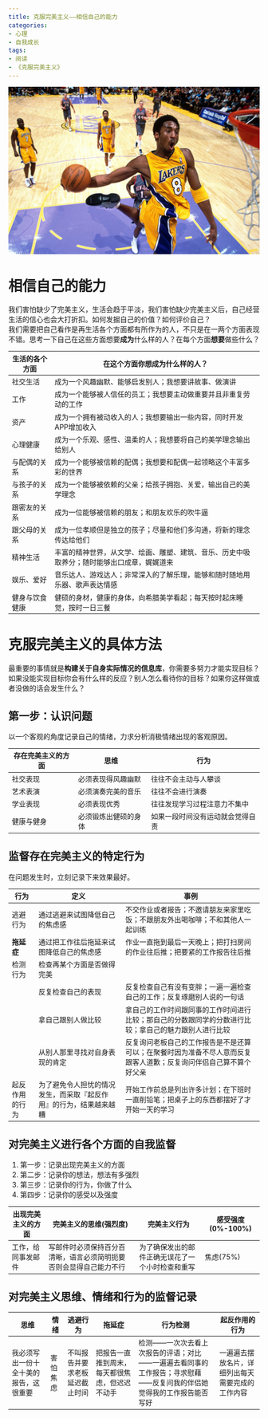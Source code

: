 ```yaml
---
title: 克服完美主义——相信自己的能力
categories:
- 心理
- 自我成长
tags:
- 阅读
- 《克服完美主义》
---
```


![avatar](/assets/images/21.jpg)
# 相信自己的能力
我们害怕缺少了完美主义，生活会趋于平淡，我们害怕缺少完美主义后，自己经营生活的信心也会大打折扣。如何发掘自己的价值？如何评价自己？  
我们需要把自己看作是再生活各个方面都有所作为的人，不只是在一两个方面表现不错。思考一下自己在这些方面想要**成为**什么样的人？在每个方面**想要**做些什么？

<!--more-->

|生活的各个方面|在这个方面你想成为什么样的人？|
|------|------|
|社交生活|成为一个风趣幽默、能够启发别人；我想要讲故事、做演讲|
|工作|成为一个能够被人信任的员工；我想要主动做重要并且非重复劳动的工作|
|资产|成为一个拥有被动收入的人；我想要输出一些内容，同时开发APP增加收入|
|心理健康|成为一个乐观、感性、温柔的人；我想要将自己的美学理念输出给别人|
|与配偶的关系|成为一个能够被信赖的配偶；我想要和配偶一起领略这个丰富多彩的世界|
|与孩子的关系|成为一个能够被依赖的父亲；给孩子拥抱、关爱，输出自己的美学理念|
|跟密友的关系|成为一位能够被信赖的朋友；和朋友欢乐的吹牛逼|
|跟父母的关系|成为一位孝顺但是独立的孩子；尽量和他们多沟通，将新的理念传达给他们|
|精神生活|丰富的精神世界，从文学、绘画、雕塑、建筑、音乐、历史中吸取养分；随时能够出口成章，娓娓道来|
|娱乐、爱好|音乐达人、游戏达人；非常深入的了解乐理，能够和随时随地用乐器、歌声表达情感|
|健身与饮食健康|健硕的身材，健康的身体，向希腊美学看起；每天按时起床睡觉，按时一日三餐|

# 克服完美主义的具体方法
最重要的事情就是**构建关于自身实际情况的信息库**，你需要多努力才能实现目标？如果没能实现目标你会有什么样的反应？别人怎么看待你的目标？如果你这样做或者没做的话会发生什么？

## 第一步：认识问题
以一个客观的角度记录自己的情绪，力求分析消极情绪出现的客观原因。

|存在完美主义的方面|思维|行为|
|------|------|------|
|社交表现|必须表现得风趣幽默|往往不会主动与人攀谈|
|艺术表演|必须演奏完美的音乐|往往不会进行演奏|
|学业表现|必须表现优秀|往往发现学习过程注意力不集中|
|健康与健身|必须锻炼出健硕的身体|如果一段时间没有运动就会觉得自责|

## 监督存在完美主义的特定行为
在问题发生时，立刻记录下来效果最好。

 |行为|定义|事例|
 |------|------|------|
 |逃避行为|通过逃避来试图降低自己的焦虑感|不交作业或者报告；不邀请朋友来家里吃饭；不跟朋友外出喝咖啡；不和其他人一起训练|
 | **拖延症** |通过把工作往后拖延来试图降低自己的焦虑感|作业一直拖到最后一天晚上；把打扫房间的作业往后推；把要紧的工作报告往后推|
 |检测行为|检查再某个方面是否做得完美||
 ||反复检查自己的表现|反复检查自己有没有变胖；一遍一遍检查自己的工作；反复琢磨别人说的一句话|
 ||拿自己跟别人做比较|拿自己的工作时间跟同事的工作时间进行比较；那自己的分数跟同学的分数进行比较；拿自己的魅力跟别人进行比较|
 ||从别人那里寻找对自身表现的肯定|反复询问老板自己的工作报告是不是还算可以；在聚餐时因为准备不尽人意而反复跟客人道歉；反复询问伴侣自己算不算个好父亲|
 |起反作用的行为|为了避免令人担忧的情况发生，而采取『起反作用』的行为，结果越来越糟|开始工作前总是列出许多计划；在下班时一直削铅笔；把桌子上的东西都摆好了才开始一天的学习|

## 对完美主义进行各个方面的自我监督
1. 第一步：记录出现完美主义的方面
2. 第二步：记录你的想法，想法有多强烈
3. 第三步：记录你的行为，你做了什么
4. 第四步：记录你的感受以及强度

|出现完美主义的方面|完美主义的思维(强烈度)|完美主义行为|感受强度(0%-100%)|
|------|------|------|------|
|工作，给同事发邮件|写邮件时必须保持百分百清晰，语言必须简明扼要否则会显得自己能力不行|为了确保发出的邮件正确无误花了一个小时检查和重写|焦虑(75%)|

## 对完美主义思维、情绪和行为的监督记录

|思维|情绪|逃避行为|拖延症|行为检测|起反作用的行为|
|------|------|------|------|------|------|
|我必须写出一份十全十美的报告，这很重要|害怕焦虑|不叫报告并要求老板延迟截止时间|把报告一直推到周末，每天都很焦虑，但迟迟不动手|检测——一次次去看上次报告的评语；对比——一遍遍去看同事的工作报告；寻求慰藉——反复问我的伴侣她觉得我的工作报告能否写好|一遍遍去摆放名片，详细列出每天需要完成的工作内容|
